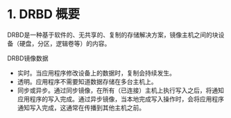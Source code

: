 # 1. DRBD 概要

DRBD是一种基于软件的、无共享的、复制的存储解决方案，镜像主机之间的块设备（硬盘，分区，逻辑卷等）的内容。

DRBD镜像数据

* 实时。当应用程序修改设备上的数据时，复制会持续发生。
* 透明。应用程序不需要知道数据存储在多台主机上。
* 同步或异步。通过同步镜像，在所有（已连接）主机上执行写入之后，将通知应用程序的写入完成。通过异步镜像，当本地完成写入操作时，会将应用程序通知写入完成，这通常在传播到其他主机之前。